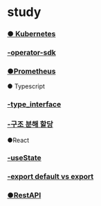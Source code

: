 # study

### [● Kubernetes](https://github.com/limes22/study/blob/main/K8S/kubernetes.pdf)
### [-operator-sdk](https://github.com/limes22/study/blob/main/K8S/operator-sdk.pdf)

### [●Prometheus](https://github.com/limes22/study/blob/main/Prometheus/Prometheus%20%EC%A0%95%EB%A6%AC.pdf)

● Typescript
### [-type_interface](https://github.com/limes22/study/blob/main/typescript/type_interface.pdf)
### [-구조 분해 할당](https://github.com/limes22/study/blob/main/typescript/%EA%B5%AC%EC%A1%B0%20%EB%B6%84%ED%95%B4%20%ED%95%A0%EB%8B%B9.pdf)


●React
### [-useState](https://github.com/limes22/study/blob/main/React/React.useState.pdf)
### [-export default vs export](https://github.com/limes22/study/blob/main/React/Export%20%EC%99%80%20Export%20default%20%EC%B0%A8%EC%9D%B4.pdf)
### [●RestAPI](https://github.com/limes22/study/blob/main/RestAPI/REST%20API.pdf)

